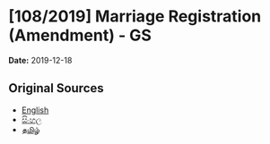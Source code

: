 # [108/2019] Marriage Registration (Amendment) - GS

**Date:** 2019-12-18

## Original Sources

- [English](https://documents.gov.lk/view/bills/2019/12/108-2019_E.pdf)
- [සිංහල](https://documents.gov.lk/view/bills/2019/12/108-2019_S.pdf)
- [தமிழ்](https://documents.gov.lk/view/bills/2019/12/108-2019_T.pdf)
